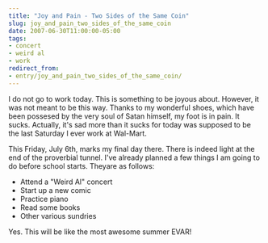 ```yaml
---
title: "Joy and Pain - Two Sides of the Same Coin"
slug: joy_and_pain_two_sides_of_the_same_coin
date: 2007-06-30T11:00:00-05:00
tags:
- concert
- weird al
- work
redirect_from:
- entry/joy_and_pain_two_sides_of_the_same_coin/
---
```

I do not go to work today. This is something to be joyous about. However, it was not meant to be this way. Thanks to my wonderful shoes, which have been possesed by the very soul of Satan himself, my foot is in pain. It sucks. Actually, it's sad more than it sucks for today was supposed to be the last Saturday I ever work at Wal-Mart.

This Friday, July 6th, marks my final day there. There is indeed light at the end of the proverbial tunnel. I've already planned a few things I am going to do before school starts. Theyare as follows:

- Attend a "Weird Al" concert
- Start up a new comic
- Practice piano
- Read some books
- Other various sundries

Yes. This will be like the most awesome summer EVAR!
